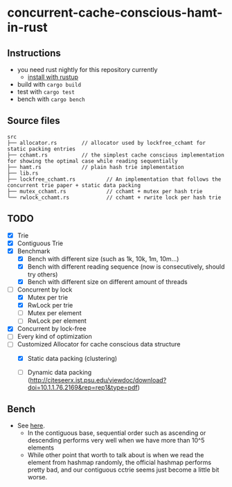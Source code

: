 # concurrent-cache-conscious-hamt-in-rust

## Instructions
- you need rust nightly for this repository currently
    - [install with rustup](https://github.com/rust-lang-nursery/rustup.rs#working-with-nightly-rust)
- build with `cargo build`
- test with `cargo test`
- bench with `cargo bench`


## Source files
```
src
├── allocator.rs 		// allocator used by lockfree_cchamt for static packing entries
├── cchamt.rs 			// the simplest cache conscious implementation for showing the optimal case while reading sequentially
├── hamt.rs 			// plain hash trie implementation
├── lib.rs
├── lockfree_cchamt.rs 	        // An implementation that follows the concurrent trie paper + static data packing
├── mutex_cchamt.rs 	        // cchamt + mutex per hash trie
└── rwlock_cchamt.rs 	        // cchamt + rwrite lock per hash trie
```

## TODO
- [X] Trie
- [X] Contiguous Trie
- [X] Benchmark
    - [X] Bench with different size (such as 1k, 10k, 1m, 10m...)
    - [X] Bench with different reading sequence (now is consecutively, should try others)
    - [X] Bench with different size on different amount of threads
- [ ] Concurrent by lock
    - [x] Mutex per trie
    - [x] RwLock per trie
    - [ ] Mutex per element
    - [ ] RwLock per element
- [X] Concurrent by lock-free
- [ ] Every kind of optimization
- [ ] Customized Allocator for cache conscious data structure
    - [X] Static data packing (clustering)
    - [ ] Dynamic data packing (http://citeseerx.ist.psu.edu/viewdoc/download?doi=10.1.1.76.2169&rep=rep1&type=pdf)
        

## Bench
- See [here](https://github.com/chichunchen/concurrent-cache-conscious-hamt-in-rust/blob/layout/Benchmark.ipynb).
    - In the contiguous base, sequential order such as ascending or descending performs very well when we have more than
10^5 elements
    - While other point that worth to talk about is when we read the element from hashmap randomly, the official hashmap
performs pretty bad, and our contiguous cctrie seems just become a little bit worse.
